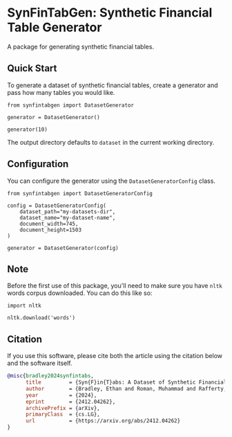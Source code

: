 # SynFinTabGen: Synthetic Financial Table Generator

A package for generating synthetic financial tables.

## Quick Start

To generate a dataset of synthetic financial tables, create a generator and pass how many tables you would like.

```python3
from synfintabgen import DatasetGenerator

generator = DatasetGenerator()

generator(10)
```

The output directory defaults to `dataset` in the current working directory.

## Configuration

You can configure the generator using the `DatasetGeneratorConfig` class.

```python3
from synfintabgen import DatasetGeneratorConfig

config = DatasetGeneratorConfig(
    dataset_path="my-datasets-dir",
    dataset_name="my-dataset-name",
    document_width=745,
    document_height=1503
)

generator = DatasetGenerator(config)
```

## Note

Before the first use of this package, you'll need to make sure you have `nltk` words corpus downloaded. You can do this like so:

```python3
import nltk

nltk.download('words')
```

## Citation

If you use this software, please cite both the article using the citation below and the software itself.

```bib
@misc{bradley2024synfintabs,
      title         = {Syn{F}in{T}abs: A Dataset of Synthetic Financial Tables for Information and Table Extraction},
      author        = {Bradley, Ethan and Roman, Muhammad and Rafferty, Karen and Devereux, Barry},
      year          = {2024},
      eprint        = {2412.04262},
      archivePrefix = {arXiv},
      primaryClass  = {cs.LG},
      url           = {https://arxiv.org/abs/2412.04262}
}
```

